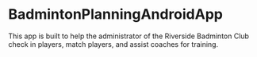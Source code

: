 # BadmintonPlanningAndroidApp
This app is built to help the administrator of the Riverside Badminton Club check in players, match players, and assist coaches for training.
